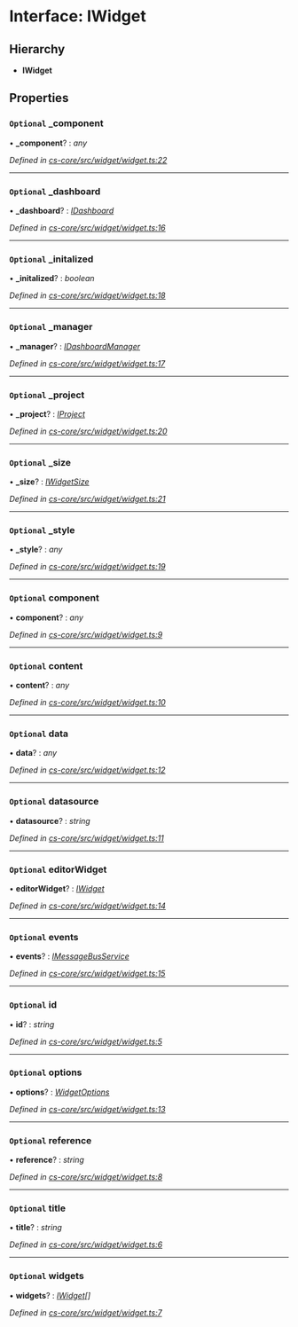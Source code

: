 # Interface: IWidget

## Hierarchy

* **IWidget**

## Properties

### `Optional` _component

• **_component**? : *any*

*Defined in [cs-core/src/widget/widget.ts:22](https://github.com/RichardHovenkamp/csnext/blob/6deb7f51/packages/cs-core/src/widget/widget.ts#L22)*

___

### `Optional` _dashboard

• **_dashboard**? : *[IDashboard](_cs_core_src_dashboard_dashboard_.idashboard.md)*

*Defined in [cs-core/src/widget/widget.ts:16](https://github.com/RichardHovenkamp/csnext/blob/6deb7f51/packages/cs-core/src/widget/widget.ts#L16)*

___

### `Optional` _initalized

• **_initalized**? : *boolean*

*Defined in [cs-core/src/widget/widget.ts:18](https://github.com/RichardHovenkamp/csnext/blob/6deb7f51/packages/cs-core/src/widget/widget.ts#L18)*

___

### `Optional` _manager

• **_manager**? : *[IDashboardManager](_cs_core_src_dashboard_dashboard_manager_.idashboardmanager.md)*

*Defined in [cs-core/src/widget/widget.ts:17](https://github.com/RichardHovenkamp/csnext/blob/6deb7f51/packages/cs-core/src/widget/widget.ts#L17)*

___

### `Optional` _project

• **_project**? : *[IProject](_cs_core_src_project_project_.iproject.md)*

*Defined in [cs-core/src/widget/widget.ts:20](https://github.com/RichardHovenkamp/csnext/blob/6deb7f51/packages/cs-core/src/widget/widget.ts#L20)*

___

### `Optional` _size

• **_size**? : *[IWidgetSize](_cs_core_src_widget_widget_size_.iwidgetsize.md)*

*Defined in [cs-core/src/widget/widget.ts:21](https://github.com/RichardHovenkamp/csnext/blob/6deb7f51/packages/cs-core/src/widget/widget.ts#L21)*

___

### `Optional` _style

• **_style**? : *any*

*Defined in [cs-core/src/widget/widget.ts:19](https://github.com/RichardHovenkamp/csnext/blob/6deb7f51/packages/cs-core/src/widget/widget.ts#L19)*

___

### `Optional` component

• **component**? : *any*

*Defined in [cs-core/src/widget/widget.ts:9](https://github.com/RichardHovenkamp/csnext/blob/6deb7f51/packages/cs-core/src/widget/widget.ts#L9)*

___

### `Optional` content

• **content**? : *any*

*Defined in [cs-core/src/widget/widget.ts:10](https://github.com/RichardHovenkamp/csnext/blob/6deb7f51/packages/cs-core/src/widget/widget.ts#L10)*

___

### `Optional` data

• **data**? : *any*

*Defined in [cs-core/src/widget/widget.ts:12](https://github.com/RichardHovenkamp/csnext/blob/6deb7f51/packages/cs-core/src/widget/widget.ts#L12)*

___

### `Optional` datasource

• **datasource**? : *string*

*Defined in [cs-core/src/widget/widget.ts:11](https://github.com/RichardHovenkamp/csnext/blob/6deb7f51/packages/cs-core/src/widget/widget.ts#L11)*

___

### `Optional` editorWidget

• **editorWidget**? : *[IWidget](_cs_core_src_widget_widget_.iwidget.md)*

*Defined in [cs-core/src/widget/widget.ts:14](https://github.com/RichardHovenkamp/csnext/blob/6deb7f51/packages/cs-core/src/widget/widget.ts#L14)*

___

### `Optional` events

• **events**? : *[IMessageBusService](_cs_core_src_utils_message_bus_message_bus_service_.imessagebusservice.md)*

*Defined in [cs-core/src/widget/widget.ts:15](https://github.com/RichardHovenkamp/csnext/blob/6deb7f51/packages/cs-core/src/widget/widget.ts#L15)*

___

### `Optional` id

• **id**? : *string*

*Defined in [cs-core/src/widget/widget.ts:5](https://github.com/RichardHovenkamp/csnext/blob/6deb7f51/packages/cs-core/src/widget/widget.ts#L5)*

___

### `Optional` options

• **options**? : *[WidgetOptions](../classes/_cs_core_src_widget_widget_options_.widgetoptions.md)*

*Defined in [cs-core/src/widget/widget.ts:13](https://github.com/RichardHovenkamp/csnext/blob/6deb7f51/packages/cs-core/src/widget/widget.ts#L13)*

___

### `Optional` reference

• **reference**? : *string*

*Defined in [cs-core/src/widget/widget.ts:8](https://github.com/RichardHovenkamp/csnext/blob/6deb7f51/packages/cs-core/src/widget/widget.ts#L8)*

___

### `Optional` title

• **title**? : *string*

*Defined in [cs-core/src/widget/widget.ts:6](https://github.com/RichardHovenkamp/csnext/blob/6deb7f51/packages/cs-core/src/widget/widget.ts#L6)*

___

### `Optional` widgets

• **widgets**? : *[IWidget](_cs_core_src_widget_widget_.iwidget.md)[]*

*Defined in [cs-core/src/widget/widget.ts:7](https://github.com/RichardHovenkamp/csnext/blob/6deb7f51/packages/cs-core/src/widget/widget.ts#L7)*
